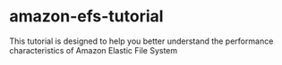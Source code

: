 # amazon-efs-tutorial
This tutorial is designed to help you better understand the performance characteristics of Amazon Elastic File System

